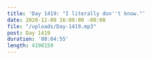 ```yaml
---
title: 'Day 1419: "I literally don''t know."'
date: 2020-12-08 16:09:00 -08:00
file: "/uploads/Day-1419.mp3"
post: Day 1419
duration: '00:04:55'
length: 4198159
---
```


